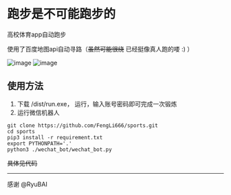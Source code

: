 # 跑步是不可能跑步的
高校体育app自动跑步

使用了百度地图api自动寻路（~~虽然可能很绕~~ 已经挺像真人跑的喽 :) ）

![image](https://user-images.githubusercontent.com/19814411/47697310-6929c780-dc45-11e8-92eb-88f9f7b6368d.png)
![image](https://user-images.githubusercontent.com/19814411/47573220-55ddda00-d96f-11e8-85e6-5db1e790ed33.png)


## 使用方法

1. 下载 /dist/run.exe， 运行，输入账号密码即可完成一次锻炼
2. 运行微信机器人
```
git clone https://github.com/FengLi666/sports.git
cd sports
pip3 install -r requirement.txt
export PYTHONPATH='.'
python3 ./wechat_bot/wechat_bot.py
```
~~具体见代码~~

---

感谢 @RyuBAI 
